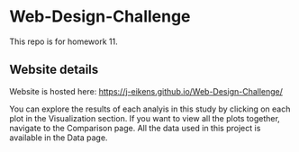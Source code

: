 # Web-Design-Challenge
This repo is for homework 11.

## Website details

Website is hosted here: https://j-eikens.github.io/Web-Design-Challenge/

You can explore the results of each analyis in this study by clicking on each plot in the Visualization section. If you want to view all the plots together, navigate to the Comparison page. All the data used in this project is available in the Data page.
